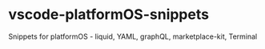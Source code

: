 # vscode-platformOS-snippets
Snippets for platformOS - liquid, YAML, graphQL, marketplace-kit, Terminal
